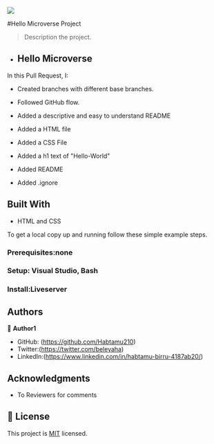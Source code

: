 ![](https://img.shields.io/badge/Microverse-blueviolet)

#Hello Microverse Project

> Description the project.
- ## Hello Microverse

In this Pull Request, I:

- Created branches with different base branches.

- Followed GitHub flow.

- Added a descriptive and easy to understand README

- Added a HTML file

- Added a CSS File

- Added a h1 text of "Hello-World"

- Added README

- Added .ignore



## Built With

- HTML and CSS



To get a local copy up and running follow these simple example steps.

### Prerequisites:none

### Setup: Visual Studio, Bash 

### Install:Liveserver


## Authors

👤 **Author1**

- GitHub: (https://github.com/Habtamu210)
- Twitter:(https://twitter.com/beleyaha)
- LinkedIn:(https://www.linkedin.com/in/habtamu-birru-4187ab20/)


## Acknowledgments

- To Reviewers for comments


## 📝 License

This project is [MIT](./LICENSE) licensed.



